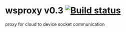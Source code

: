 # wsproxy v0.3 [![Build status](http://54.221.216.166:4001/abhijitmvn/wsproxy/badge?branch=master)](http://54.221.216.166:4001/abhijitmvn/wsproxy)
proxy for cloud to device socket communication
